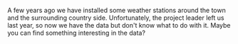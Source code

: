 A few years ago we have installed some weather stations around the town and the surrounding country side. Unfortunately, the project leader left us last year, so now we have the data but don't know what to do with it. Maybe you can find something interesting in the data?
